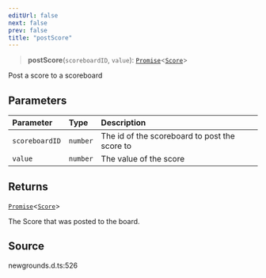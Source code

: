 ```yaml
---
editUrl: false
next: false
prev: false
title: "postScore"
---
```


> **postScore**(`scoreboardID`, `value`): [`Promise`](https://developer.mozilla.org/docs/Web/JavaScript/Reference/Global_Objects/Promise)\<[`Score`](/api/type-aliases/score/)\>

Post a score to a scoreboard

## Parameters

| Parameter | Type | Description |
| :------ | :------ | :------ |
| `scoreboardID` | `number` | The id of the scoreboard to post the score to |
| `value` | `number` | The value of the score |

## Returns

[`Promise`](https://developer.mozilla.org/docs/Web/JavaScript/Reference/Global_Objects/Promise)\<[`Score`](/api/type-aliases/score/)\>

The Score that was posted to the board.

## Source

newgrounds.d.ts:526
